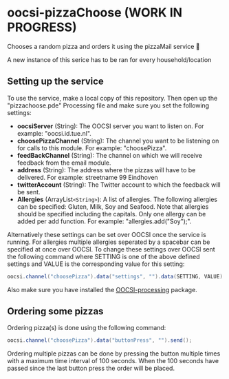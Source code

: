 

# oocsi-pizzaChoose (WORK IN PROGRESS)
Chooses a random pizza and orders it using the pizzaMail service 🍕

A new instance of this serice has to be ran for every household/location

## Setting up the service
To use the service, make a local copy of this repository. Then open up the "pizzachoose.pde" Processing file and make sure you set the following settings:

* **oocsiServer** (String): The OOCSI server you want to listen on. For example: "oocsi.id.tue.nl".
* **choosePizzaChannel** (String): The channel you want to be listening on for calls to this module. For example: "choosePizza".
* **feedBackChannel** (String): The channel on which we will receive feedback from the email module.
* **address** (String): The address where the pizzas will have to be delivered. For example: streetname 99 Eindhoven
* **twitterAccount** (String): The Twitter account to which the feedback will be sent. 
* **Allergies** (ArrayList`<String>`): A list of allergies. The following allergies can be specified: Gluten, Milk, Soy and Seafood. Note that allergies should be specified including the capitals. Only one allergy can be added per add function. For example: "allergies.add("Soy");".

Alternatively these settings can be set over OOCSI once the service is running. For allergies multiple allergies seperated by a spacebar can be specified at once over OOCSI.
To change these settings over OOCSI sent the following command where SETTING is one of the above defined settings and VALUE is the corresponding value for this setting:

```java
oocsi.channel("choosePizza").data("settings", "").data(SETTING, VALUE).send();
``` 

Also make sure you have installed the [OOCSI-processing](https://github.com/iddi/oocsi-processing) package.



## Ordering some pizzas
Ordering pizza(s) is done using the following command:

```java
oocsi.channel("choosePizza").data("buttonPress", "").send();
```

Ordering multiple pizzas can be done by pressing the button multiple times with a maximum time interval of 100 seconds. When the 100 seconds have passed since the last button press the order will be placed.